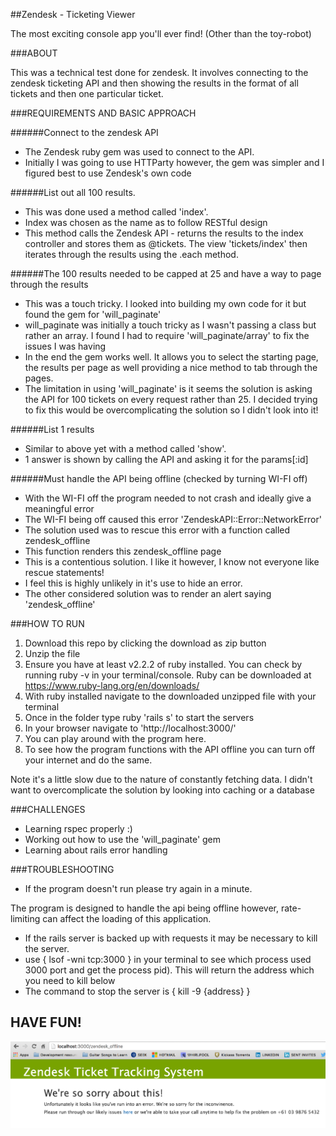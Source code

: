 ##Zendesk - Ticketing Viewer

The most exciting console app you'll ever find! (Other than the toy-robot)

###ABOUT

This was a technical test done for zendesk. It involves connecting to the zendesk ticketing API and then showing the results in the format of all tickets and then one particular ticket.

###REQUIREMENTS AND BASIC APPROACH

######Connect to the zendesk API
- The Zendesk ruby gem was used to connect to the API.
- Initially I was going to use HTTParty however, the gem was simpler and I figured best to use Zendesk's own code

######List out all 100 results.
- This was done used a method called 'index'.
- Index was chosen as the name as to follow RESTful design
- This method calls the Zendesk API - returns the results to the index controller and stores them as @tickets. The view 'tickets/index' then iterates through the results using the .each method.

######The 100 results needed to be capped at 25 and have a way to page through the results
- This was a touch tricky. I looked into building my own code for it but found the gem for 'will_paginate'
- will_paginate was initially a touch tricky as I wasn't passing a class but rather an array. I found I had to require 'will_paginate/array' to fix the issues I was having
- In the end the gem works well. It allows you to select the starting page, the results per page as well providing a nice method to tab through the pages.
- The limitation in using 'will_paginate' is it seems the solution is asking the API for 100 tickets on every request rather than 25. I decided trying to fix this would be overcomplicating the solution so I didn't look into it!

######List 1 results
- Similar to above yet with a method called 'show'.
- 1 answer is shown by calling the API and asking it for the params[:id]

######Must handle the API being offline (checked by turning WI-FI off)
- With the WI-FI off the program needed to not crash and ideally give a meaningful error
- The WI-FI being off caused this error 'ZendeskAPI::Error::NetworkError'
- The solution used was to rescue this error with a function called zendesk_offline
- This function renders this zendesk_offline page
- This is a contentious solution. I like it however, I know not everyone like rescue statements!  
- I feel this is highly unlikely in it's use to hide an error.
- The other considered solution was to render an alert saying 'zendesk_offline'


###HOW TO RUN

1. Download this repo by clicking the download as zip button
2. Unzip the file
4. Ensure you have at least v2.2.2 of ruby installed. You can check by running ruby -v in your terminal/console. Ruby can be downloaded at https://www.ruby-lang.org/en/downloads/
5. With ruby installed navigate to the downloaded unzipped file with your terminal
6. Once in the folder type ruby 'rails s' to start the servers
7. In your browser navigate to 'http://localhost:3000/'
8. You can play around with the program here.
9. To see how the program functions with the API offline you can turn off your internet and do the same.

Note it's a little slow due to the nature of constantly fetching data. I didn't want
to overcomplicate the solution by looking into caching or a database

###CHALLENGES

- Learning rspec properly :)
- Working out how to use the 'will_paginate' gem
- Learning about rails error handling

###TROUBLESHOOTING

- If the program doesn't run please try again in a minute.

The program is designed to handle the api being offline however, rate-limiting can affect the loading of this application.  

- If the rails server is backed up with requests it may be necessary to kill the server.
 - use { lsof -wni tcp:3000 } in your terminal to see which process used 3000 port and get the process pid). This will return the address which you need to kill below
 - The command to stop the server is { kill -9 {address} }

## HAVE FUN!

<img src = "Zendesk_offline.png"/>
